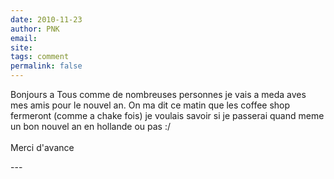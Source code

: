 ```yaml
---
date: 2010-11-23
author: PNK
email: 
site: 
tags: comment
permalink: false
---
```


<p>Bonjours a Tous comme de nombreuses personnes je vais a meda aves mes amis pour le nouvel an. On ma dit ce matin que les coffee shop fermeront (comme a chake fois) je voulais savoir si je passerai quand meme un bon nouvel an en hollande ou pas :/ <br />
<br />
Merci d'avance </p>
---